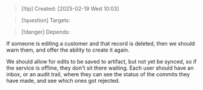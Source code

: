 
>[!tip] Created: [2025-02-19 Wed 10:03]

>[!question] Targets: 

>[!danger] Depends: 

If someone is editing a customer and that record is deleted, then we should warn them, and offer the ability to create it again.

We should allow for edits to be saved to artifact, but not yet be synced, so if the service is offline, they don't sit there waiting.
Each user should have an inbox, or an audit trail, where they can see the status of the commits they have made, and see which ones got rejected.